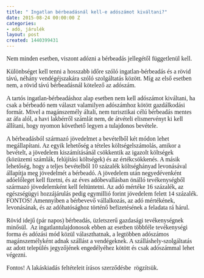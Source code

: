 ```yaml
---
title: " Ingatlan bérbeadásnál kell-e adószámot kiváltani?"
date: 2015-08-24 00:00:00 Z
categories:
- adó, járulék
layout: post
created: 1440399431
---
```


<p style="margin-right: 0cm; margin-left: 0cm; font-size: 12pt; font-family: 'Times New Roman', serif; color: #222222;"><span style="font-family: 'times new roman', times; font-size: medium;">Nem minden esetben, viszont adózni a bérbeadás jellegétől függetlenül kell.<span style="text-decoration: underline;"></span><span style="text-decoration: underline;"></span></span></p><p style="margin-right: 0cm; margin-left: 0cm; font-size: 12pt; font-family: 'Times New Roman', serif; color: #222222;"><span style="font-family: 'times new roman', times; font-size: medium;">Különbséget kell tenni a hosszabb időre szóló ingatlan-bérbeadás és a rövid távú, néhány vendégéjszakára szóló szolgáltatás között. Míg az első esetben nem, a rövid távú bérbeadásnál kötelező az adószám.<span style="text-decoration: underline;"></span><span style="text-decoration: underline;"></span></span></p><p style="margin-right: 0cm; margin-left: 0cm; font-size: 12pt; font-family: 'Times New Roman', serif; color: #222222;"><span style="font-family: 'times new roman', times; font-size: medium;">A tartós ingatlan-bérbeadáshoz alap esetben nem kell adószámot kiváltani, ha csak a bérbeadó nem választ valamilyen adószámhoz kötött gazdálkodási formát. Mivel a magánszemély általi, nem turisztikai célú bérbeadás mentes az áfa alól, a havi lakbérről számlát nem, de átvételi elismervényt ki kell állítani, hogy nyomon követhető legyen a tulajdonos bevétele.<span style="text-decoration: underline;"></span><span style="text-decoration: underline;"></span></span></p><p style="margin-right: 0cm; margin-left: 0cm; font-size: 12pt; font-family: 'Times New Roman', serif; color: #222222;"><span style="font-family: 'times new roman', times; font-size: medium;">A bérbeadásból származó jövedelmet a bevételből két módon lehet megállapítani. Az egyik lehetőség a tételes költségelszámolás, amikor a bevételt, a jövedelem kiszámításánál csökkentik az igazolt költségek (közüzemi számlák, felújítási költségek) és az értékcsökkenés. A másik lehetőség, hogy a teljes bevételből 10 százalék költséghányad levonásával állapítja meg jövedelmét a bérbeadó. A jövedelem után negyedévenként adóelőleget kell fizetni, és az éves adóbevallásban önálló tevékenységből származó jövedelemként kell feltüntetni. Az adó mértéke 16 százalék, az egészségügyi hozzájárulás pedig egymillió forint jövedelem felett 14 százalék. FONTOS! Amennyiben a bérbevevő vállalkozás, az adó mértékének, levonásának, és az adóhatósághoz történő befizetésének a feladata rá hárul.<span style="text-decoration: underline;"></span><span style="text-decoration: underline;"></span></span></p><p style="margin-right: 0cm; margin-left: 0cm; font-size: 12pt; font-family: 'Times New Roman', serif; color: #222222;"><span style="font-family: 'times new roman', times; font-size: medium;">Rövid idejű (pár napos) bérbeadás, üzletszerű gazdasági tevékenységnek minősül.&nbsp; Az ingatlantulajdonosok ebben az esetben többféle tevékenységi forma és adózási mód közül választhatnak, a legtöbben adószámos magánszemélyként adnak szállást a vendégeknek. A szálláshely-szolgáltatás az adott település jegyzőjének engedélyéhez kötött és csak adószámmal lehet végezni.&nbsp;<span style="text-decoration: underline;"></span><span style="text-decoration: underline;"></span></span></p><p class="MsoNormal" style="margin: 0cm 0cm 0.0001pt; font-size: 11pt; font-family: Calibri, sans-serif; color: #222222;"><span style="font-family: 'times new roman', times; font-size: medium;">Fontos! A lakáskiadás feltételeit írásos szerződésbe &nbsp;rögzítsük.</span></p>
